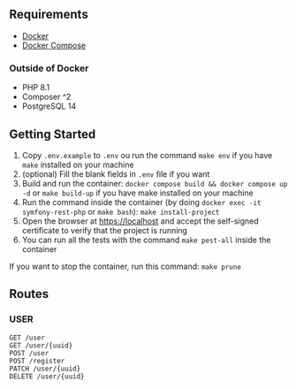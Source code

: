 ## Requirements
- [Docker](https://www.docker.com/)
- [Docker Compose](https://docs.docker.com/compose/)

### Outside of Docker
- PHP 8.1
- Composer ^2
- PostgreSQL 14

## Getting Started

1. Copy `.env.example` to `.env` ou run the command `make env` if you have `make` installed on your machine
2. (optional) Fill the blank fields in `.env` file if you want
3. Build and run the container: `docker compose build && docker compose up -d` or `make build-up` if you have make installed on your machine
4. Run the command inside the container (by doing `docker exec -it symfony-rest-php` or `make bash`): `make install-project`
5. Open the browser at [https://localhost](https://localhost) and accept the self-signed certificate to verify that the project is running
6. You can run all the tests with the command `make pest-all` inside the container

If you want to stop the container, run this command: `make prune`

## Routes
### USER
```
GET /user
GET /user/{uuid}
POST /user
POST /register
PATCH /user/{uuid}
DELETE /user/{uuid}
```
